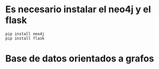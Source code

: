 # Es necesario instalar el neo4j y el flask
    pip install neo4j
    pip install flask
# Base de datos orientados a grafos

